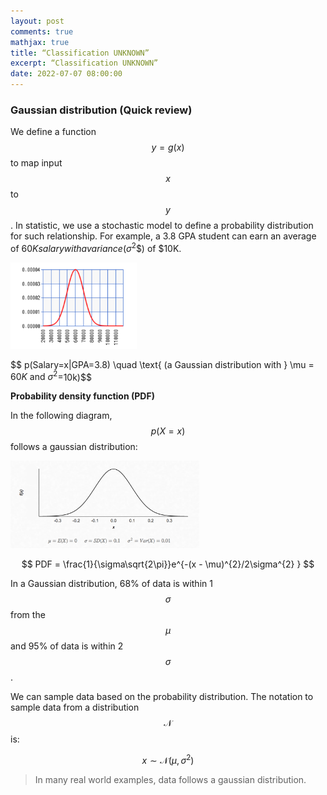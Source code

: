 ```yaml
---
layout: post
comments: true
mathjax: true
title: “Classification UNKNOWN”
excerpt: “Classification UNKNOWN”
date: 2022-07-07 08:00:00
---
```



### Gaussian distribution (Quick review)
We define a function $$ y = g(x) $$ to map input $$x$$ to $$y$$. In statistic, we use a stochastic model to define a probability distribution for such relationship.  For example, a 3.8 GPA student can earn an average of $60K salary with a variance ($$\sigma^2$$) of $10K.

<div class="imgcap">
<img src="/assets/ml/gpa.png" style="border:none;width:40%">
</div>

$$ p(Salary=x|GPA=3.8)  \quad \text{ (a Gaussian distribution with } \mu = $60K \text{ and } \sigma^2=$10k)$$

**Probability density function (PDF)** 

In the following diagram, $$p(X=x)$$ follows a gaussian distribution: 
<div class="imgcap">
<img src="/assets/gm/g0.png" style="border:none;width:60%">
</div>

$$
PDF = \frac{1}{\sigma\sqrt{2\pi}}e^{-(x - \mu)^{2}/2\sigma^{2} } 
$$

In a Gaussian distribution, 68% of data is within 1 $$\sigma $$ from the $$ \mu $$ and 95% of data is within 2 $$  \sigma $$. 

We can sample data based on the probability distribution. The notation to sample data from a distribution $$\mathcal{N}$$ is:

$$
x \sim \mathcal{N}{\left(
\mu 
,
\sigma^2
\right)}
$$


> In many real world examples, data follows a gaussian distribution. 
